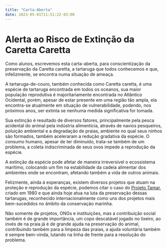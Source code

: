 ```yaml
---
title: "Carta-Aberta"
date: 2023-05-01T11:51:22-03:00
---
```


# Alerta ao Risco de Extinção da Caretta Caretta

Como alunos, escrevemos esta carta-aberta, para conscientização da preservação da Caretta caretta, a tartaruga que todos conhecemos e que, infelizmente, se encontra numa situação de ameaça.

A tartaruga-de-couro, também conhecida como Caretta caretta, é uma espécie de tartaruga encontrada em todos os oceanos, sua maior população reprodutiva é majoritariamente encontrada no Atlântico Ocidental, porém, apesar de estar presente em uma região tão ampla, ela encontra-se atualmente em situação de vulnerabilidade, podendo, nos próximos anos, ser extinta se nenhuma medida significativa for tomada.

Sua extinção é resultado de diversos fatores, principalmente pela pesca acidental do animal pela indústria alimentícia, através de navios pesqueiros, poluição ambiental e a degradação de praias, ambiente no qual seus ninhos são formados, também aceleraram a redução gradativa da espécie. O consumo humano, apesar de ter diminuído, trata-se também de um problema, a coleta indiscriminada de seus ovos impede a reprodução da espécie.

A extinção da espécie pode afetar de maneira irreversível o ecossistema marítimo, colocando um fim na estabilidade da cadeia alimentar dos ambientes onde se encontram, afetando também a vida de outros animais.

Felizmente, ainda á esperanças, existem diversos projetos que atuam na proteção e reprodução da espécie, podemos citar o caso do [Projeto Tamar](https://www.tamar.org.br/), criado em 1980 e que ainda hoje atua na luta da preservação dessas tartarugas, reconhecido internacionalmente como uns dos projetos mais bem-sucedidos no âmbito da conservação marinha.

Não somente de projetos, ONGs e instituições, mas a contribuição social também é de grande importância, um copo descatável jogado no lixeiro, ao invés de na praia já é de grande ajuda na preservação do animal, contribuindo também para a limpeza das praias, a ajuda voluntária também é sempre bem-vinda, lutando na linha de frente para a resolução do problema.

